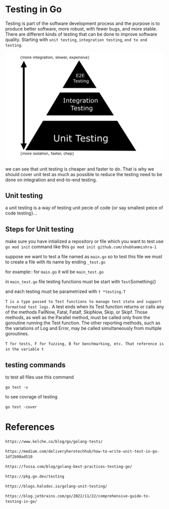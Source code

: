 # Testing in Go
Testing is part of the software development process and the purpose is to produce better software, more robust, with fewer bugs, and more stable.
There are different kinds of testing that can be done to improve software quality. 
Starting with ```unit testing```, ```integration testing```, ```end to end testing```.

![alt text](image.png)

we can see that unit testing is cheaper and faster to do. That is why we should cover unit test as much as possible to reduce the testing need to be done on integration and end-to-end testing.

## Unit testing
a unit testing is a way of testing unit pecie of code {or say smallest peice of code testing}...

## Steps for Unit testing

make sure you have intialized a repository or file which you want to test use ```go mod init``` command like this ```go mod init github.com/shubhammishra-1```

suppose we want to test a  file named as ```main.go``` so to test this file we must to create a file with its name by ending ```_test.go```

for example:: for ```main.go``` it will be ```main_test.go```


in ```main_test.go``` file testing functions must be start with ```Test```Something()

and each testing must be parametrized with ```t *testing.T``` 

```T is a type passed to Test functions to manage test state and support formatted test logs.```
A test ends when its Test function returns or calls any of the methods FailNow, Fatal, Fatalf, SkipNow, Skip, or Skipf. Those methods, as well as the Parallel method, must be called only from the goroutine running the Test function.
The other reporting methods, such as the variations of Log and Error, may be called simultaneously from multiple goroutines. 

```T for tests, F for fuzzing, B for benchmarking, etc. That reference is in the variable t```


## testing commands

to test all files use this command

``go test -v``

to see covrage of testing

```go test -cover```


# References

```https://www.kelche.co/blog/go/golang-tests/```

```https://medium.com/deliveryherotechhub/how-to-write-unit-test-in-go-1df2b98ad510```

```https://fossa.com/blog/golang-best-practices-testing-go/```

```https://pkg.go.dev/testing```

```https://blogs.halodoc.io/golang-unit-testing/```

```https://blog.jetbrains.com/go/2022/11/22/comprehensive-guide-to-testing-in-go/```
